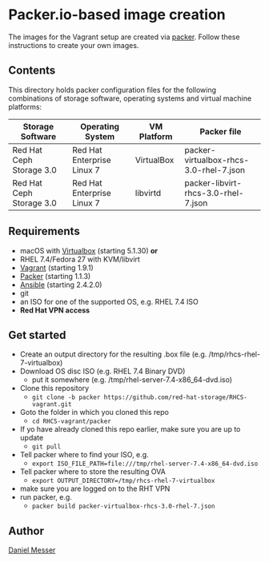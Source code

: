 # Packer.io-based image creation

The images for the Vagrant setup are created via [packer](https://www.packer.io). Follow these instructions to create your own images.

## Contents

This directory holds packer configuration files for the following combinations of storage software, operating systems and virtual machine platforms:

|Storage Software|Operating System|VM Platform|Packer file|
|---|---|---|---|
|Red Hat Ceph Storage 3.0|Red Hat Enterprise Linux 7|VirtualBox|packer-virtualbox-rhcs-3.0-rhel-7.json|
|Red Hat Ceph Storage 3.0|Red Hat Enterprise Linux 7|libvirtd|packer-libvirt-rhcs-3.0-rhel-7.json|


## Requirements
* macOS with [Virtualbox](https://www.virtualbox.org/wiki/Downloads) (starting 5.1.30) **or**
* RHEL 7.4/Fedora 27 with KVM/libvirt
* [Vagrant](https://www.vagrantup.com) (starting 1.9.1)
* [Packer](https://www.packer.io) (starting 1.1.3)
* [Ansible](https://ansible.com) (starting 2.4.2.0)
* git
* an ISO for one of the supported OS, e.g. RHEL 7.4 ISO
* **Red Hat VPN access**

## Get started
* Create an output directory for the resulting .box file (e.g. /tmp/rhcs-rhel-7-virtualbox)
* Download OS disc ISO (e.g. RHEL 7.4 Binary DVD)
  * put it somewhere (e.g. /tmp/rhel-server-7.4-x86_64-dvd.iso)
* Clone this repository
  * `git clone -b packer https://github.com/red-hat-storage/RHCS-vagrant.git`
* Goto the folder in which you cloned this repo
  * `cd RHCS-vagrant/packer`
* If yo have already cloned this repo earlier, make sure you are up to update
  * `git pull`
* Tell packer where to find your ISO, e.g.
  * `export ISO_FILE_PATH=file:///tmp/rhel-server-7.4-x86_64-dvd.iso`
* Tell packer where to store the resulting OVA
  * `export OUTPUT_DIRECTORY=/tmp/rhcs-rhel-7-virtualbox`
* make sure you are logged on to the RHT VPN
* run packer, e.g.
  * `packer build packer-virtualbox-rhcs-3.0-rhel-7.json`

## Author
[Daniel Messer](mailto:dmesser@redhat.com)
